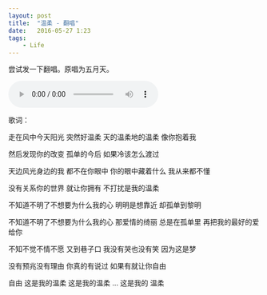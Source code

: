 ```yaml
---
layout: post
title:  "温柔 - 翻唱"
date:   2016-05-27 1:23
tags:
    - Life
---
```


尝试发一下翻唱。原唱为五月天。

<audio controls>
    <source src="https://drive.google.com/uc?export=download&id=0B7bp9ASNnurWX0tXcHRzdXNJOHc" type="audio/mpeg">
Your browser does not support the audio element.
</audio>

歌词：

走在风中今天阳光
突然好温柔
天的温柔地的温柔
像你抱着我

然后发现你的改变
孤单的今后
如果冷该怎么渡过

天边风光身边的我
都不在你眼中
你的眼中藏着什么
我从来都不懂

没有关系你的世界
就让你拥有
不打扰是我的温柔

不知道不明了不想要为什么我的心
明明是想靠近
却孤单到黎明

不知道不明了不想要为什么我的心
那爱情的绮丽
总是在孤单里
再把我的最好的爱给你

不知不觉不情不愿
又到巷子口
我没有哭也没有笑
因为这是梦

没有预兆没有理由
你真的有说过
如果有就让你自由

自由
这是我的温柔
这是我的温柔
...
这是我的
温柔